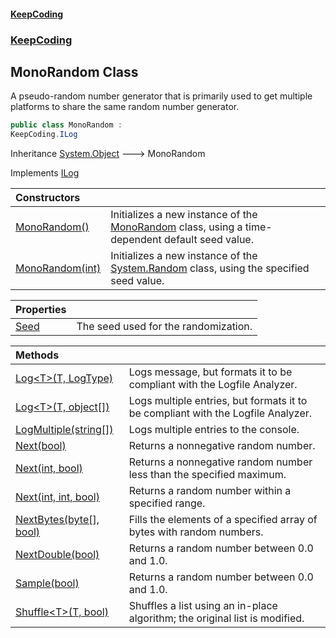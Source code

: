 #### [KeepCoding](index.md 'index')
### [KeepCoding](KeepCoding.md 'KeepCoding')
## MonoRandom Class
A pseudo-random number generator that is primarily used to get multiple platforms to share the same random number generator.  
```csharp
public class MonoRandom :
KeepCoding.ILog
```

Inheritance [System.Object](https://docs.microsoft.com/en-us/dotnet/api/System.Object 'System.Object') &#129106; MonoRandom  

Implements [ILog](ILog.md 'KeepCoding.ILog')  

| Constructors | |
| :--- | :--- |
| [MonoRandom()](MonoRandom.MonoRandom().md 'KeepCoding.MonoRandom.MonoRandom()') | Initializes a new instance of the [MonoRandom](MonoRandom.md 'KeepCoding.MonoRandom') class, using a time-dependent default seed value.<br/> |
| [MonoRandom(int)](MonoRandom..ctor.KlChetAwbrR6gp+jJJ4OGg.md 'KeepCoding.MonoRandom.MonoRandom(int)') | Initializes a new instance of the [System.Random](https://docs.microsoft.com/en-us/dotnet/api/System.Random 'System.Random') class, using the specified seed value.<br/> |

| Properties | |
| :--- | :--- |
| [Seed](MonoRandom.Seed.md 'KeepCoding.MonoRandom.Seed') | The seed used for the randomization.<br/> |

| Methods | |
| :--- | :--- |
| [Log&lt;T&gt;(T, LogType)](MonoRandom.Log.jzR5EDzrgzuvg62Q6gTRbQ.md 'KeepCoding.MonoRandom.Log&lt;T&gt;(T, LogType)') | Logs message, but formats it to be compliant with the Logfile Analyzer.<br/> |
| [Log&lt;T&gt;(T, object[])](MonoRandom.Log.Z6bQPx7eQGPtbQ7Dp0.PkQ.md 'KeepCoding.MonoRandom.Log&lt;T&gt;(T, object[])') | Logs multiple entries, but formats it to be compliant with the Logfile Analyzer.<br/> |
| [LogMultiple(string[])](MonoRandom.LogMultiple.MvM6eW25vCMARshRVaR03w.md 'KeepCoding.MonoRandom.LogMultiple(string[])') | Logs multiple entries to the console.<br/> |
| [Next(bool)](MonoRandom.Next.8hbs3ZrSlWwMg08lnW1ElA.md 'KeepCoding.MonoRandom.Next(bool)') | Returns a nonnegative random number.<br/> |
| [Next(int, bool)](MonoRandom.Next.QqrtxhUZrMW4HCSDApmpxA.md 'KeepCoding.MonoRandom.Next(int, bool)') | Returns a nonnegative random number less than the specified maximum.<br/> |
| [Next(int, int, bool)](MonoRandom.Next.4L.8XIneVXif1QPg0FJ6gg.md 'KeepCoding.MonoRandom.Next(int, int, bool)') | Returns a random number within a specified range.<br/> |
| [NextBytes(byte[], bool)](MonoRandom.NextBytes.diZt6vNkPrPpOremHfJuOg.md 'KeepCoding.MonoRandom.NextBytes(byte[], bool)') | Fills the elements of a specified array of bytes with random numbers.<br/> |
| [NextDouble(bool)](MonoRandom.NextDouble.EJFbv6ROD4vE0mTzHcEGbw.md 'KeepCoding.MonoRandom.NextDouble(bool)') | Returns a random number between 0.0 and 1.0.<br/> |
| [Sample(bool)](MonoRandom.Sample.DvkUkzIZHgJdqRBAWPpQLg.md 'KeepCoding.MonoRandom.Sample(bool)') | Returns a random number between 0.0 and 1.0.<br/> |
| [Shuffle&lt;T&gt;(T, bool)](MonoRandom.Shuffle.LhQwPIlVk4SxjAclm9nODQ.md 'KeepCoding.MonoRandom.Shuffle&lt;T&gt;(T, bool)') | Shuffles a list using an in-place algorithm; the original list is modified.<br/> |
